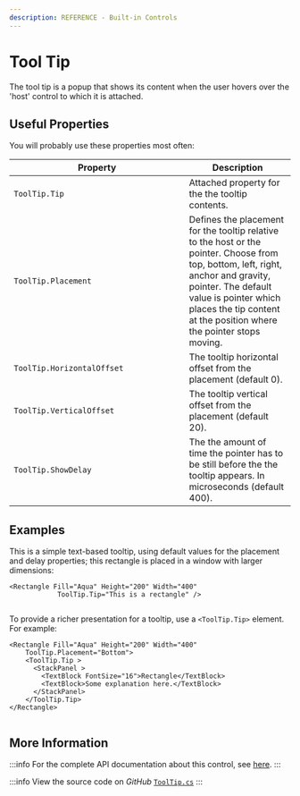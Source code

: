 ```yaml
---
description: REFERENCE - Built-in Controls
---
```


# Tool Tip

The tool tip is a popup that shows its content when the user hovers over the 'host' control to which it is attached.

## Useful Properties <a href="#common-properties" id="common-properties"></a>

You will probably use these properties most often:

<table><thead><tr><th width="298">Property</th><th>Description</th></tr></thead><tbody><tr><td><code>ToolTip.Tip</code></td><td>Attached property for the the tooltip contents.</td></tr><tr><td><code>ToolTip.Placement</code></td><td>Defines the placement for the tooltip relative to the host or the pointer. Choose from top, bottom, left, right, anchor and gravity, pointer. The default value is pointer which places the tip content at the position where the pointer stops moving.</td></tr><tr><td><code>ToolTip.HorizontalOffset</code></td><td>The tooltip horizontal offset from the placement (default 0).</td></tr><tr><td><code>ToolTip.VerticalOffset</code></td><td>The tooltip vertical offset from the placement (default 20).</td></tr><tr><td><code>ToolTip.ShowDelay</code></td><td>The the amount of time the pointer has to be still before the the tooltip appears. In microseconds (default 400).</td></tr></tbody></table>

## Examples <a href="#examples" id="examples"></a>

This is a simple text-based tooltip, using default values for the placement and delay properties; this rectangle is placed in a window with larger dimensions:&#x20;

```markup
<Rectangle Fill="Aqua" Height="200" Width="400"
            ToolTip.Tip="This is a rectangle" />
```

<img src='/img/gitbook-import/assets/tooltip.gif' alt=''/>

To provide a richer presentation for a tooltip, use a `<ToolTip.Tip>` element. For example:

```markup
<Rectangle Fill="Aqua" Height="200" Width="400"
    ToolTip.Placement="Bottom">
    <ToolTip.Tip >
      <StackPanel >
        <TextBlock FontSize="16">Rectangle</TextBlock>
        <TextBlock>Some explanation here.</TextBlock>
      </StackPanel>
    </ToolTip.Tip>
</Rectangle>
```

<img src='/img/gitbook-import/assets/tooltip2.gif' alt=''/>

## More Information

:::info
For the complete API documentation about this control, see [here](http://reference.avaloniaui.net/api/Avalonia.Controls/ToolTip/).
:::

:::info
View the source code on _GitHub_ [`ToolTip.cs`](https://github.com/AvaloniaUI/Avalonia/blob/master/src/Avalonia.Controls/ToolTip.cs)
:::
